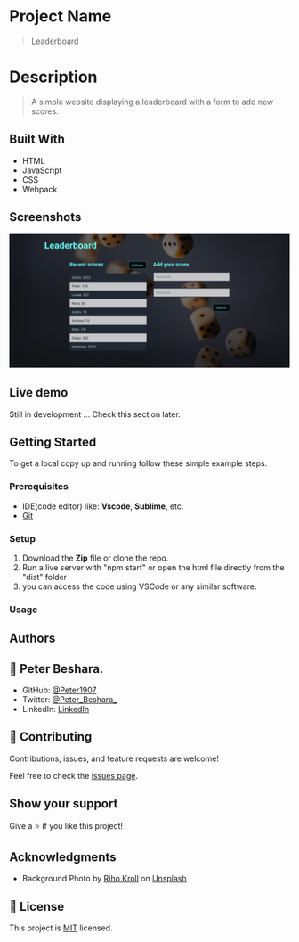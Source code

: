 # Project Name

> Leaderboard

# Description

> A simple website displaying a leaderboard with a form to add new scores.


## Built With

- HTML
- JavaScript
- CSS
- Webpack

## Screenshots

![](media/Screenshot001.jpg)

## Live demo

Still in development ... Check this section later.

## Getting Started

To get a local copy up and running follow these simple example steps.

### Prerequisites
 - IDE(code editor) like: **Vscode**, **Sublime**, etc.  
 - [Git](https://www.linode.com/docs/guides/how-to-install-git-on-linux-mac-and-windows/)

### Setup
  1. Download the **Zip** file or clone the repo.
  2. Run a live server with "npm start" or open the html file directly from the "dist" folder
  3. you can access the code using VSCode or any similar software.

### Usage

## Authors

## 👤 Peter Beshara.

- GitHub: [@Peter1907](https://github.com/Peter1907)
- Twitter: [@Peter_Beshara_](https://twitter.com/Peter_Beshara_)
- LinkedIn: [LinkedIn](https://www.linkedin.com/in/peter-beshara-b33681241/)

## 🤝 Contributing

Contributions, issues, and feature requests are welcome!

Feel free to check the [issues page](../../issues/).

## Show your support

Give a ⭐️ if you like this project!

## Acknowledgments

- Background Photo by <a href="https://unsplash.com/@rihok?utm_source=unsplash&utm_medium=referral&utm_content=creditCopyText">Riho Kroll</a> on <a href="https://unsplash.com/s/photos/game?utm_source=unsplash&utm_medium=referral&utm_content=creditCopyText">Unsplash</a>

## 📝 License

This project is [MIT](./MIT.md) licensed.

